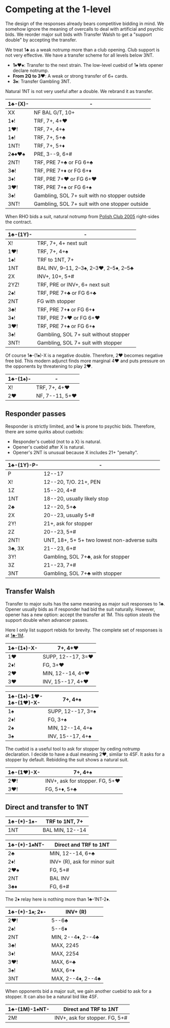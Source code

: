 # Competing at the 1-level

The design of the responses already bears competitive bidding in mind.  We
somehow ignore the meaning of overcalls to deal with artificial and psychic
bids.  We reorder major suit bids with Transfer Walsh to get a "support double"
by accepting the transfer.

We treat 1♣ as a weak notrump more than a club opening.  Club support is not
very effective.  We have a transfer scheme for all levels below 3NT.

- **1♦♥♠**: Transfer to the next strain. The low-level cuebid of 1♠ lets opener
  declare notrump.
- **From 2Q to 3♥**: A weak or strong transfer of 6+ cards.
- **3♠**: Transfer Gambling 3NT.

Natural 1NT is not very useful after a double.  We rebrand it as transfer.

| 1♣-(X)- | - |
|---------|---|
| XX      | NF BAL G/T, 10+
| 1♦!     | TRF, 7+, 4+♥
| 1♥!     | TRF, 7+, 4+♠
| 1♠!     | TRF, 7+, 5+♣
| 1NT!    | TRF, 7+, 5+♦
| 2♣♦♥♠   | PRE, 3--9, 6+#
| 2NT!    | TRF, PRE 7+♣ or FG 6+♣
| 3♣!     | TRF, PRE 7+♦ or FG 6+♦
| 3♦!     | TRF, PRE 7+♥ or FG 6+♥
| 3♥!     | TRF, PRE 7+♠ or FG 6+♠
| 3♠!     | Gambling, SOL 7+ suit with no stopper outside
| 3NT!    | Gambling, SOL 7+ suit with one stopper outside

When RHO bids a suit, natural notrump from [Polish Club 2005][wj05] right-sides
the contract.

[wj05]: https://bridgewithdan.com/wp-content/uploads/2019/07/WJ2005webpage.htm

| 1♣-(1Y)- | - |
|----------|---|
| X!       | TRF, 7+, 4+ next suit
| 1♥!      | TRF, 7+, 4+♠
| 1♠!      | TRF to 1NT, 7+
| 1NT      | BAL INV, 9–11, 2–3♠, 2–3♥, 2–5♦, 2–5♣
| 2X       | INV+, 10+, 5+#
| 2YZ!     | TRF, PRE or INV+, 6+ next suit
| 2♠!      | TRF, PRE 7+♣ or FG 6+♣
| 2NT      | FG with stopper
| 3♣!      | TRF, PRE 7+♦ or FG 6+♦
| 3♦!      | TRF, PRE 7+♥ or FG 6+♥
| 3♥!      | TRF, PRE 7+♠ or FG 6+♠
| 3♠!      | Gambling, SOL 7+ suit without stopper
| 3NT!     | Gambling, SOL 7+ suit with stopper

Of course 1♣-(1♠)-X is a negative double.  Therefore, 2♥ becomes negative free
bid.  This modern adjunct finds more marginal 4♥ and puts pressure on the
opponents by threatening to play 2♥.

| 1♣-(1♠)- | - |
|----------|---|
| X!       | TRF, 7+, 4+♥
| 2♥       | NF, 7--11, 5+♥

## Responder passes

Responder is strictly limited, and 1♣ is prone to psychic bids.  Therefore,
there are some quirks about cuebids:

- Responder's cuebid (not to a X) is natural.
- Opener's cuebid after X is natural.
- Opener's 2NT is unusual because X includes 21+ "penalty".

| 1♣-(1Y)-P- | - |
|------------|---|
| P          | 12--17
| X!         | 12--20, T/O.  21+, PEN
| 1Z         | 15--20, 4+#
| 1NT        | 18--20, usually likely stop
| 2♣         | 12--20, 5+♣
| 2X         | 20--23, usually 5+#
| 2Y!        | 21+, ask for stopper
| 2Z         | 20--23, 5+#
| 2NT!       | UNT, 18+, 5+ 5+ two lowest non-adverse suits
| 3♣, 3X     | 21--23, 6+#
| 3Y!        | Gambling, SOL 7+♣, ask for stopper
| 3Z         | 21--23, 7+#
| 3NT        | Gambling, SOL 7+♣ with stopper

## Transfer Walsh

Transfer to major suits has the same meaning as major suit responses to 1♣.
Opener usually bids as if responder had bid the suit naturally.  However, opener
has a new option: accept the transfer at 1M.  This option *steals* the support
double when advancer passes.

Here I only list support rebids for brevity.  The complete set of responses is
at [1♣-1M](../1C/1M.md).

| 1♣-(1♦)-X- | 7+, 4+♥ |
|------------|---------|
| 1♥         | SUPP, 12--17, 3=♥
| 2♦!        | FG, 3+♥
| 2♥         | MIN, 12--14, 4=♥
| 3♥         | INV, 15--17, 4+♥

| <div>1♣-(1♦)-1♥-</div><div>1♣-(1♥)-X-</div> | 7+, 4+♠ |
|:----|-------------------|
| 1♠  | SUPP, 12--17, 3=♠ |
| 2♦! | FG, 3+♠           |
| 2♠  | MIN, 12--14, 4=♠  |
| 3♠  | INV, 15--17, 4+♠  |

The cuebid is a useful tool to ask for stopper by ceding notrump declaration. I
decide to have a dual meaning 2♥, similar to 4SF.  It asks for a stopper by
default.  Rebidding the suit shows a natural suit.

| 1♣-(1♥)-X- | 7+, 4+♠ |
|------------|---------|
| 2♥!        | INV+, ask for stopper.  FG, 5+♥
| 3♥!        | FG, 5+♦, 5+♣

## Direct and transfer to 1NT

| 1♣-(*)-1♠- | TRF to 1NT, 7+ |
|------------|----------------|
| 1NT        | BAL MIN, 12--14

| 1♣-(*)-1♠NT- | Direct and TRF to 1NT |
|--------------|-----------------------|
| 2♣           | MIN, 12--14, 6+♣
| 2♦!          | INV+ (R), ask for minor suit
| 2♥♠          | FG, 5+#
| 2NT          | BAL INV
| 3♣♦          | FG, 6+#

The 2♦ relay here is nothing more than 1♣-1NT-2♦.

| 1♣-(*)-1♠; 2♦- | INV+ (R) |
|----------------|----------|
| 2♥!            | 5--6♣
| 2♠!            | 5--6♦
| 2NT            | MIN, 2--4♦, 2--4♣
| 3♣!            | MAX, 2245
| 3♦!            | MAX, 2254
| 3♥!            | MAX, 6=♣
| 3♠!            | MAX, 6=♦
| 3NT            | MAX, 2--4♦, 2--4♣

When opponents bid a major suit, we gain another cuebid to ask for a
stopper.  It can also be a natural bid like 4SF.

| 1♣-(1M)-1♠NT- | Direct and TRF to 1NT |
|---------------|-----------------------|
| 2M!           | INV+, ask for stopper.  FG, 5+#
